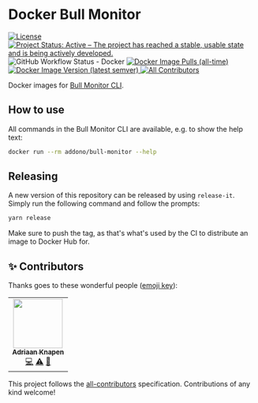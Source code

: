 # Docker Bull Monitor

[![License](https://img.shields.io/github/license/Addono/docker-bull-monitor?style=flat-square)](https://github.com/Addono/docker-bull-monitor/blob/master/LICENSE)
[![Project Status: Active – The project has reached a stable, usable state and is being actively developed.](https://img.shields.io/badge/project%20status-Active-greengrass?style=flat-square)](https://www.repostatus.org/#active)
![GitHub Workflow Status - Docker](https://img.shields.io/github/workflow/status/Addono/docker-bull-monitor/Docker?style=flat-square)
[
![Docker Image Pulls (all-time)](https://img.shields.io/docker/pulls/addono/bull-monitor?style=flat-square)
![Docker Image Version (latest semver)](https://img.shields.io/docker/v/addono/bull-monitor?sort=semver&style=flat-square)
](https://hub.docker.com/r/addono/bull-monitor)<!-- ALL-CONTRIBUTORS-BADGE:START - Do not remove or modify this section -->
[![All Contributors](https://img.shields.io/badge/all_contributors-1-orange.svg?style=flat-square)](#contributors-)
<!-- ALL-CONTRIBUTORS-BADGE:END -->

Docker images for [Bull Monitor CLI](https://github.com/s-r-x/bull-monitor/tree/main/packages/cli).

## How to use
All commands in the Bull Monitor CLI are available, e.g. to show the help text:

```bash
docker run --rm addono/bull-monitor --help
```

## Releasing

A new version of this repository can be released by using `release-it`. Simply run the following command and follow the prompts:

```bash
yarn release
```

Make sure to push the tag, as that's what's used by the CI to distribute an image to Docker Hub for.

## ✨ Contributors <a name = "contributors"></a>

Thanks goes to these wonderful people ([emoji key](https://allcontributors.org/docs/en/emoji-key)):

<!-- ALL-CONTRIBUTORS-LIST:START - Do not remove or modify this section -->
<!-- prettier-ignore-start -->
<!-- markdownlint-disable -->
<table>
  <tr>
    <td align="center"><a href="https://aknapen.nl"><img src="https://avatars1.githubusercontent.com/u/15435678?v=4" width="100px;" alt=""/><br /><sub><b>Adriaan Knapen</b></sub></a><br /><a href="https://github.com/Addono/docker-jira-software-standalone/commits?author=addono" title="Code">💻</a> <a href="https://github.com/Addono/docker-jira-software-standalone/commits?author=addono" title="Tests">⚠️</a> <a href="https://github.com/Addono/docker-jira-software-standalone/commits?author=addono" title="Documentation">📖</a></td>
  </tr>
</table>

<!-- markdownlint-enable -->
<!-- prettier-ignore-end -->
<!-- ALL-CONTRIBUTORS-LIST:END -->

This project follows the [all-contributors](https://github.com/all-contributors/all-contributors) specification. Contributions of any kind welcome!